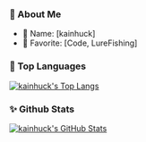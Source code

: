 ###  👤 About Me

- 🥸 Name: [kainhuck]
- 💖 Favorite: [Code, LureFishing]


### 🔱 Top Languages

[![kainhuck's Top Langs](https://github-readme-stats.vercel.app/api/top-langs/?username=kainhuck&hide=javascript,PLpgSQL,tsql,dockerfile,makefile,shell,css,html&layout=compact)](https://github-readme-stats.vercel.app/api/top-langs/?username=kainhuck&hide=javascript,PLpgSQL,tsql,dockerfile,makefile,shell,css,html&layout=compact)

### ✨ Github Stats

[![kainhuck's GitHub Stats](https://github-readme-stats.vercel.app/api?username=kainhuck&show_icons=true&hide_title=true)](https://github.com/kainhuck)
